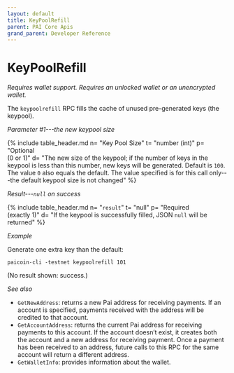 ```yaml
---
layout: default
title: KeyPoolRefill
parent: PAI Core Apis
grand_parent: Developer Reference
---
```


KeyPoolRefill
========================

*Requires wallet support.  Requires an unlocked wallet or an unencrypted
wallet.*

The `keypoolrefill` RPC fills the cache of unused pre-generated keys (the keypool).

*Parameter #1---the new keypool size*

{% include table_header.md
  n= "Key Pool Size"
  t= "number (int)"
  p= "Optional<br>(0 or 1)"
  d= "The new size of the keypool; if the number of keys in the keypool is less than this number, new keys will be generated.  Default is `100`.  The value `0` also equals the default.  The value specified is for this call only---the default keypool size is not changed"
%}

*Result---`null` on success*

{% include table_header.md
  n= "`result`"
  t= "null"
  p= "Required<br>(exactly 1)"
  d= "If the keypool is successfully filled, JSON `null` will be returned"
%}

*Example*

Generate one extra key than the default:

```
paicoin-cli -testnet keypoolrefill 101
```

(No result shown: success.)

*See also*

* `GetNewAddress`: returns a new Pai address for receiving payments. If an account is specified, payments received with the address will be credited to that account.
* `GetAccountAddress`: returns the current Pai address for receiving payments to this account. If the account doesn’t exist, it creates both the account and a new address for receiving payment. Once a payment has been received to an address, future calls to this RPC for the same account will return a different address.
* `GetWalletInfo`: provides information about the wallet.
